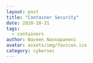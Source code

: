 ```yaml
---
layout: post
title: "Container Security"
date: 2020-10-31
tags:
  - containers
author: Naveen Nannapaneni
avatar: assets/img/favicon.ico
category: cybersec
---
```

